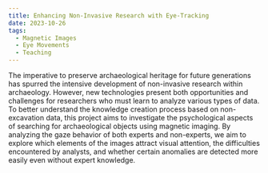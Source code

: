 ```yaml
---
title: Enhancing Non-Invasive Research with Eye-Tracking 
date: 2023-10-26
tags:
  - Magnetic Images
  - Eye Movements
  - Teaching 
---
```

The imperative to preserve archaeological heritage for future generations has spurred the intensive development of non-invasive research within archaeology. However, new technologies present both opportunities and challenges for researchers who must learn to analyze various types of data. To better understand the knowledge creation process based on non-excavation data, this project aims to investigate the psychological aspects of searching for archaeological objects using magnetic imaging. By analyzing the gaze behavior of both experts and non-experts, we aim to explore which elements of the images attract visual attention, the difficulties encountered by analysts, and whether certain anomalies are detected more easily even without expert knowledge.

<!--more-->
